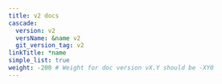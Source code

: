 ```yaml
---
title: v2 docs
cascade:
  version: v2
  versName: &name v2
  git_version_tag: v2
linkTitle: *name
simple_list: true
weight: -200 # Weight for doc version vX.Y should be -XY0
---
```


